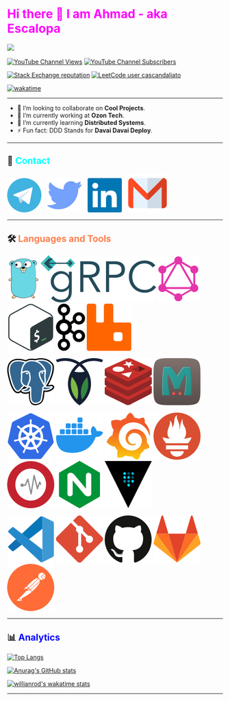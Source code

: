 # <a style="color:Fuchsia">Hi there 👋 I am Ahmad - aka Escalopa</a>

<img src="https://komarev.com/ghpvc/?username=escalopa&label=Views&color=blue&style=flat" />

</br>

[![YouTube Channel Views](https://img.shields.io/youtube/channel/views/UCTRWpJE0OTZDasrGDgK3Klw?color=red&label=YouTube&logo=youtube&style=flat)][YouTube]
[![YouTube Channel Subscribers](https://img.shields.io/youtube/channel/subscribers/UCTRWpJE0OTZDasrGDgK3Klw?color=red&label=Subscribers&logo=youtube&style=flat)][YouTube]

[![Stack Exchange reputation](https://img.shields.io/stackexchange/stackoverflow/r/14295533?color=yellow&logo=stackoverflow&label=Reputation)][StackOverFlow]
[![LeetCode user cascandaliato](https://img.shields.io/badge/dynamic/json?style=flat&color=%23ffa116&label=Solved&query=solvedOverTotal&url=https%3A%2F%2Fleetcode-badge.vercel.app%2Fapi%2Fusers%2Fescalopa&logo=leetcode&logoColor=yellow)][LeetCode]

[![wakatime](https://wakatime.com/badge/user/965e81db-2a88-4564-b236-537c4a901130.svg)](https://wakatime.com/@965e81db-2a88-4564-b236-537c4a901130)

--- 

- 👯 I’m looking to collaborate on **Cool Projects**.
- 🔭 I’m currently working at **Ozon Tech**.
- 🌱 I’m currently learning **Distributed Systems**.
- ⚡ Fun fact: DDD Stands for **Davai Davai Deploy**.

--- 

## 💬 <a style="color:Cyan">Contact</a>


[![](./img/telegram.svg)][Telegram]⠀
[![](./img/twitter.svg)][Twitter]⠀
[![](./img/linkedin.svg)][LinkedIn]⠀
[![](./img/gmail.svg)][Gmail]

---

## 🛠 <a style="color:Coral">Languages and Tools</a>


[![](./img/go.svg)][Go]
[![](./img/grpc.svg)][Grpc]
[![](./img/graphql.svg)][Graphql]
[![](./img/bash.svg)][Bash]
[![](./img/kafka.svg)][Kafka]
[![](./img/rabbitmq.svg)][Rabbitmq]
<!--- [![](./img/solidity.svg)][Solidity] --->
<!--- [![](./img/react.svg)][React] --->
<!--- [![](./img/hardhat.svg)][Hardhat] --->

[![](./img/postgresql.svg)][Postgresql]
[![](./img/cockroachdb.svg)][Cockroachdb]
[![](./img/redis.svg)][Redis]
[![](./img/memcached.svg)][Memcached]
<!--- [![](./img/ceph.svg)][Ceph] --->
<!---  [![](./img/hadoop.svg)][Hadoop] --->

[![](./img/k8s.svg)][K8s]
[![](./img/docker.svg)][Docker]
[![](./img/grafana.svg)][Grafana]
[![](./img/prometheus.svg)][Prometheus]
[![](./img/graylog.svg)][Graylog]
[![](./img/nginx.svg)][Nginx]
[![](./img/vault.svg)][Vault]

[![](./img/vscode.svg)][Visual Studio]
[![](./img/git.svg)][Git]
[![](./img/github.svg)][Github]
[![](./img/gitlab.svg)][Gitlab]
[![](./img/postman.svg)][Postman]

---

## 📊 <a style="color:Blue">Analytics</a>

[![Top Langs](https://github-readme-stats.vercel.app/api/top-langs/?username=escalopa&layout=compact&theme=react)](https://github.com/anuraghazra/github-readme-stats)

[![Anurag's GitHub stats](https://github-readme-stats.vercel.app/api?username=escalopa&theme=react&show_icons=true&count_private=true&custom_title=Github%20Status)](https://github.com/anuraghazra/github-readme-stats)

[![willianrod's wakatime stats](https://github-readme-stats.vercel.app/api/wakatime?username=escalopa&layout=compact&theme=react&custom_title=Wakatime%20All%20Time%20Stats&langs_count=8)](https://github.com/anuraghazra/github-readme-stats)

---

<!-- Coding -->
[Go]: http://google.com/search?q=go
[Solidity]: http://google.com/search?q=solidity
[React]: http://google.com/search?q=react
[Grpc]: http://google.com/search?q=grpc
[Graphql]: http://google.com/search?q=graphql
[Bash]: http://google.com/search?q=bash
[Hardhat]: http://google.com/search?q=hardhat
[Kafka]: http://google.com/search?q=kafka
[Rabbitmq]: http://google.com/search?q=rabbitmq

[Postgresql]: http://google.com/search?q=postgresql
[Cockroachdb]: http://google.com/search?q=cockroachdb
[Redis]: http://google.com/search?q=redis
[Memcached]: http://google.com/search?q=memcached
[Ceph]: http://google.com/search?q=ceph
[Hadoop]: http://google.com/search?q=hadoop

[K8s]: http://google.com/search?q=k8s
[Docker]: http://google.com/search?q=docker
[Grafana]: http://google.com/search?q=grafana
[Prometheus]: http://google.com/search?q=prometheus
[Graylog]: http://google.com/search?q=graylog
[Nginx]: http://google.com/search?q=nginx
[Vault]: http://google.com/search?q=vault

[Git]: http://google.com/search?q=git
[GitHub]: https://github.com/
[GitLab]: https://gitlab.com/
[Visual Studio]: https://code.visualstudio.com/
[Postman]: http://google.com/search?q=

<!-- Social --> 
[YouTube]: https://youtube.com/@escalopa
[Blog]: https://escalopa.live
[Server]: http://178.250.158.150/
[StackOverFlow]: https://stackoverflow.com/users/14295533/escapola
[LeetCode]: https://leetcode.com/escalopa/

<!-- Contact --> 
[LinkedIn]: https://www.linkedin.com/in/escalopa/?locale=en_US
[Twitter]: https://twitter.com/escalopaPapi
[Telegram]: https://t.me/aehelaly
[Gmail]: mailto:ahmad.helaly.dev@gmail.com?body=Hello%20Ahmad
